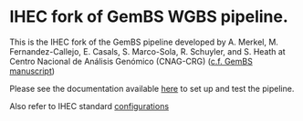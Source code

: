 # IHEC fork of GemBS WGBS pipeline.

This is the IHEC fork of the GemBS pipeline developed by A. Merkel, M. Fernandez-Callejo, E. Casals, S. Marco-Sola, R. Schuyler, and S. Heath at Centro Nacional de Análisis Genómico (CNAG-CRG) ([c.f. GemBS manuscript](https://www.biorxiv.org/content/early/2017/10/11/201988))

Please see the documentation available [here](gembs_readme.md) to set up and test the pipeline.

Also refer to IHEC standard [configurations](http://statgen.cnag.cat/gemBS/UserGuide/_build/html/ihec_standards.html)

